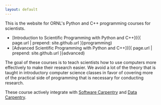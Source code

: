 ```yaml
---
layout: default
---
```


This is the website for ORNL's Python and C++ programming courses for scientists. 

* [Introduction to Scientific Programming with Python and C++]({{ page.url | prepend: site.github.url }}programming)
* [Advanced Scientific Programming with Python and C++]({{ page.url | prepend: site.github.url }}advanced)

The goal of these courses is to teach scientists how to use computers more
effectively to make their research easier. We avoid a lot of the theory that is
taught in introductory computer science classes in favor of covering more of the
practical side of programming that is necessary for conducting research. 

These course actively integrate
with [Software Carpentry](http://software-carpentry.org) and
[Data Carpentry](http://datacarpentry.org).

